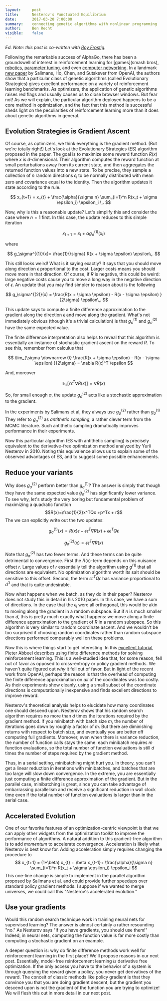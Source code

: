 ```yaml
---
layout:     post
title:      Nesterov's Punctuated Equilibrium
date:       2017-03-20 7:00:00
summary:    connecting genetic algorithms with nonlinear programming
author:     Ben Recht
visible:    false
---
```


*Ed. Note: this post is co-written with [Roy Frostig](https://cs.stanford.edu/~rfrostig/).*

Following the remarkable success of AlphaGo, there has been a groundswell of interest in reinforcement learning for [games](smash bros), [robotics](grasping), [parameter tuning](quoc), and even [computer networking](msr). In a landmark [new paper](arxiv.org/abs/1703.03864) by Salimans,  Ho, Chen, and Sutskever from OpenAI, the authors show that a particular class of genetic algorithms (called Evolutionary Strategies) gives excellent performance on a variety of reinforcement learning benchmarks. As optimizers, the application of genetic algorithms raises red flags and usually causes us to close browser windows.  But fear not!  As we will explain, the particular algorithm deployed happens to be a core method in optimization, and the fact that this method is successful sheds light on the peculiarities of reinforcement learning more than it does about genetic algorithms in general.  

## Evolution Strategies is Gradient Ascent

Of course, as optimizers, we think everything is the gradient method.  (But we're totally right!)  Let's look at the Evolutionary Strategies (ES) algorithm proposed in the paper.   The goal is to maximize some reward function $R(x)$ where $x$ is $d$-dimensional.  Their algorithm computes the reward function at small perturbations away from its current state, and then aggregates the returned function values into a new state.  To be precise, they sample a collection of $n$ random directions $\epsilon_i$ to be normally distributed with mean zero and covariance equal to the identity. Then the algorithm updates it state according to the rule.

$$
	x_{t+1} = x_{t} + \frac{\alpha}{\sigma n} \sum_{i=1}^n R(x_t + \sigma \epsilon_i) \epsilon_i \,.
$$

Now, why is this a reasonable update? Let's simplify this and consider the case where $n=1$ first.  In this case, the update reduces to this simple iteration

$$
	x_{t+1} = x_{t} + \alpha g_\sigma^{(1)}(x_t)
$$

where

$$
	g_\sigma^{(1)}(x)=  \frac{1}{\sigma} R(x + \sigma \epsilon) \epsilon\,.
$$

This still looks weird!  What is it saying exactly?  It says that you should move along direction $\epsilon$ proportional to the cost.  Larger costs means you should move more in that direction.  Of course, if $R$ is negative, this could be weird: large negative costs cause you to move a long way in the negative direction of $\epsilon$.   An update that you may find simpler to reason about is the following

$$
	g_\sigma^{(2)}(x) = \frac{R(x + \sigma \epsilon) - R(x - \sigma \epsilon) }{2\sigma} \epsilon\,.
$$

This update says to compute a finite difference approximation to the gradient along the direction $\epsilon$ and move along the gradient.  What's not immediately obvious (though it's a trivial calculation) is that $g_\sigma^{(1)}$ and $g_\sigma^{(2)}$ have the same expected value.

The finite difference interpretation also helps to reveal that this algorithm is essentially an instance of stochastic gradient ascent on the reward $R$.  To see this, remember from calculus that

$$
	\lim_{\sigma \downarrow 0}  \frac{R(x + \sigma \epsilon) - R(x - \sigma \epsilon) }{2\sigma}  = \nabla R(x)^T \epsilon
$$

And, moreover

$$
	\mathbb{E}_\epsilon\left[\epsilon\epsilon^T \nabla R(x)\right] = \nabla R(x)
$$

So, for small enough $\sigma$, the update $g^{(2)}_\sigma$ acts like a stochastic approximation to the gradient.

In the experiments by Salimans et al, they always use $g^{(2)}_\sigma$ rather than $g_\sigma^{(1)}$  They refer to $g_\sigma^{(2)}$ as *antithetic sampling*, a rather clever term from the MCMC literature.  Such antithetic sampling dramatically improves performance in their experiments.

Now this particular algorithm (ES with antithetic sampling) is precisely equivalent to the derivative-free optimization method analyzed by Yurii Nesterov in 2010.  Noting this equivalence allows us to explain some of the observed advantages of ES, and to suggest some possible enhancements.

## Reduce your variants

Why does $g_\sigma^{(2)}$ perform better than $g_\sigma^{(1)}$?  The answer is simply that though they have the same expected value $g_\sigma^{(2)}$ has significantly lower variance.  To see why, let's study the very boring but fundamental problem of maximizing a quadratic function
$$R(x)=\frac{1}{2}x^TQx +p^Tx + r$$
The we can explicitly write out the two updates:

$$
 	g_\sigma^{(1)}(x)=  R(x) \epsilon+ \epsilon\epsilon^T\nabla R(x)  +   \epsilon \epsilon^T Q\epsilon
$$

$$
	g_\sigma^{(2)}(x)=    \epsilon\epsilon^T \nabla R(x)
$$

Note that $g_\sigma^{(2)}$ has two fewer terms.  And these terms can be quite detrimental to convergence.  First the $R(x)$-term depends on this nuisance offset $r$. Large values of $r$ essentially tell the algorithm using $g^{(1)}$ that all directions are equivalent.  No optimization algorithm worth its salt should be sensitive to this offset.  Second, the term $\epsilon \epsilon^T Q\epsilon$ has variance proportional to $d^3$ and that is quite undesirable.

Now what happens when we batch, as they do in their paper?  Nesterov does not study this in detail in his 2010 paper. In this case, we have a sum of directions.  In the case that the $\epsilon_i$ were all orthogonal, this would be akin to moving along the gradient in a random subspace.  But if $n$ is much smaller than $d$, this is pretty much exactly what happens: we move along a finite difference approximation to the gradient of $R$ in a random subspace.  So this algorithm is very similar to random coordinate ascent.  And we wouldn't be too surprised if choosing random coordinates rather than random subspace directions performed comparably well on these problems.

Now this is where things start to get interesting.  In this [excellent tutorial](http://videolectures.net/deeplearning2016_abbeel_deep_reinforcement/?q=abbeel), Pieter Abbeel describes using finite difference methods for solving reinforcement learning.  This is a well-studied idea that, for some reason, fell out of favor as opposed to cross-entropy or policy gradient methods.  We haven't quite figured out *why* it fell out of favor.  But in light of the recent work from OpenAI, perhaps the reason is that the overhead of computing the finite difference approximation on *all* of the coordinates was too costly.  As their experiments show cleanly, using a small subset of the coordinate directions is computationally inexpensive and finds excellent directions to improve reward.

Nesterov's theoretical analysis helps to elucidate how many coordinates one should descend upon.  Nesterov shows that his random search algorithm requires no more than $d$ times the iterations required by the gradient method.  If you minibatch with batch size $m$, the number of iterations goes down by roughly a factor of $m$.  But there are diminishing returns with respect to batch size, and eventually you are better off computing full gradients.  Moreover, even when there is variance reduction, the number of function calls stays the same: each minibatch requires $m$ function evaluations, so the total number of function evaluations is still $d$ times the number of steps required by the gradient method.

Thus, in a serial setting, minibatching might hurt you.  In theory, you can't get a linear reduction in iterations with minibatches, and batches that are too large will slow down convergence.  In the extreme, you are essentially just computing a finite difference approximation of the gradient.  But in the parallel case, minibatching is great, since you can take advantage of embarrassing parallelism and receive a significant reduction in wall clock time even if the total number of function evaluations is larger than in the serial case.

## Accelerated Evolution

One of our favorite features of an optimization-centric viewpoint is that we can apply other widgets from the optimization toolkit to improve the performance of algorithms.  A natural addition to this gradient-free algorithm is to add *momentum* to accelerate convergence.  Acceleration is likely what Nesterov is best know for.  Adding acceleration simply requires changing the procedure to
$$
	x_{t+1} = (1+\beta) x_{t} + \beta x_{t-1}+   \frac{\alpha}{\sigma n} \sum_{i=1}^n R(x_t + \sigma \epsilon_i) \epsilon_i
$$
This one-line change is simple to implement in the parallel algorithm proposed by Salimans et al. and could provide further speedups over standard policy gradient methods. I suppose if we wanted to merge universes, we could call this "Nesterov's accelerated evolution."

## Use your gradients

Would this random search technique work in training neural nets for supervised learning?  The answer is almost certainly a rather resounding "no."  As Nesterov says "if you have gradients, you should use them!"  Indeed, in neural nets, computing the function value is far more costly than computing a stochastic gradient on an example.

A deeper question is: why do finite difference methods work well for reinforcement learning in the first place? We'll propose reasons in our next post.  Essentially, model-free reinforcement learning *is* derivative free optimization.  If the only access you have to the behavior of a system is through querying the reward given a policy, you never get derivatives of the reward.  The conceit of classic methods like policy gradient is that they convince you that you are doing gradient descent, but the gradient you descend upon is not the gradient of the function you are trying to optimize!  We will flesh this out in more detail in our next post.
